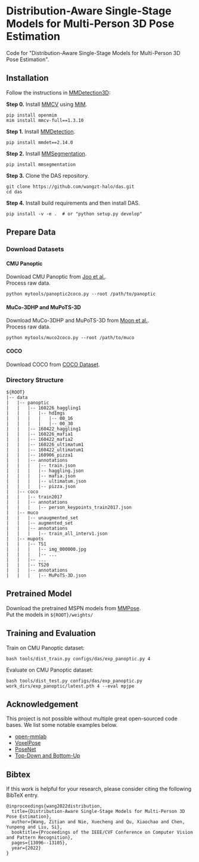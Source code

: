 # Distribution-Aware Single-Stage Models for Multi-Person 3D Pose Estimation
Code for "Distribution-Aware Single-Stage Models for Multi-Person 3D Pose Estimation".

## Installation

Follow the instructions in [MMDetection3D](https://github.com/open-mmlab/mmdetection3d):

**Step 0.** Install [MMCV](https://github.com/open-mmlab/mmcv) using [MIM](https://github.com/open-mmlab/mim).
```shell
pip install openmim
mim install mmcv-full==1.3.10
```

**Step 1.** Install [MMDetection](https://github.com/open-mmlab/mmdetection).
```shell
pip install mmdet==2.14.0
```

**Step 2.** Install [MMSegmentation](https://github.com/open-mmlab/mmsegmentation).
```shell
pip install mmsegmentation
```

**Step 3.** Clone the DAS repository.
```shell
git clone https://github.com/wangzt-halo/das.git
cd das
```

**Step 4.** Install build requirements and then install DAS.
```shell
pip install -v -e .  # or "python setup.py develop"
```

## Prepare Data

### Download Datasets

#### CMU Panoptic
Download CMU Panoptic from [Joo et al.](https://github.com/CMU-Perceptual-Computing-Lab/panoptic-toolbox). \
Process raw data.
```shell
python mytools/panoptic2coco.py --root /path/to/panoptic
```

#### MuCo-3DHP and MuPoTS-3D
Download MuCo-3DHP and MuPoTS-3D from [Moon et al.](https://github.com/mks0601/3DMPPE_POSENET_RELEASE). \
Process raw data.
```shell
python mytools/muco2coco.py --root /path/to/muco
```

#### COCO
Download COCO from [COCO Dataset](https://cocodataset.org/).


### Directory Structure
```
${ROOT}
|-- data
|   |-- panoptic
|   |   |-- 160226_haggling1
|   |   |   |-- hdImgs
|   |   |   |   |-- 00_16
|   |   |   |   |-- 00_30
|   |   |-- 160422_haggling1
|   |   |-- 160226_mafia1
|   |   |-- 160422_mafia2
|   |   |-- 160226_ultimatum1
|   |   |-- 160422_ultimatum1
|   |   |-- 160906_pizza1
|   |   |-- annotations
|   |   |   |-- train.json
|   |   |   |-- haggling.json
|   |   |   |-- mafia.json
|   |   |   |-- ultimatum.json
|   |   |   |-- pizza.json
|   |-- coco
|   |   |-- train2017
|   |   |-- annotations
|   |   |   |-- person_keypoints_train2017.json
|   |-- muco
|   |   |-- unaugmented_set
|   |   |-- augmented_set
|   |   |-- annotations
|   |   |   |-- train_all_interv1.json
|   |-- mupots
|   |   |-- TS1
|   |   |   |-- img_000000.jpg
|   |   |   |-- ...
|   |   |-- ...
|   |   |-- TS20
|   |   |-- annotations
|   |   |   |-- MuPoTS-3D.json
```

## Pretrained Model
Download the pretrained MSPN models from [MMPose](https://mmpose.readthedocs.io/en/latest/papers/backbones.html?highlight=mspn#mspn-arxiv-2019).\
Put the models in ```${ROOT}/weights/```

## Training and Evaluation
Train on CMU Panoptic dataset:
```shell
bash tools/dist_train.py configs/das/exp_panoptic.py 4
```

Evaluate on CMU Panoptic dataset:
```shell
bash tools/dist_test.py configs/das/exp_panoptic.py work_dirs/exp_panoptic/latest.pth 4 --eval mpjpe
```

## Acknowledgement
This project is not possible without multiple great open-sourced code bases. We list some notable examples below.
* [open-mmlab](https://github.com/open-mmlab) 
* [VoxelPose](https://github.com/microsoft/voxelpose-pytorch)
* [PoseNet](https://github.com/mks0601/3DMPPE_POSENET_RELEASE)
* [Top-Down and Bottom-Up](https://github.com/3dpose/3D-Multi-Person-Pose)

## Bibtex
If this work is helpful for your research, please consider citing the following BibTeX entry.
```
@inproceedings{wang2022distribution,
  title={Distribution-Aware Single-Stage Models for Multi-Person 3D Pose Estimation},
  author={Wang, Zitian and Nie, Xuecheng and Qu, Xiaochao and Chen, Yunpeng and Liu, Si},
  booktitle={Proceedings of the IEEE/CVF Conference on Computer Vision and Pattern Recognition},
  pages={13096--13105},
  year={2022}
}
```